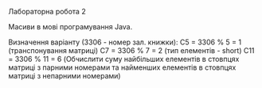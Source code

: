 Лабораторна робота 2

Масиви в мові програмування Java.

Визначення варіанту (3306 - номер зал. книжки):
C5 = 3306 % 5 = 1 (транспонування матриці)
C7 = 3306 % 7 = 2 (тип елементів - short)
C11 = 3306 % 11 = 6 (Обчислити суму найбільших елементів в стовпцях матриці з парними номерами та найменших 
елементів в стовпцях матриці з непарними номерами)

